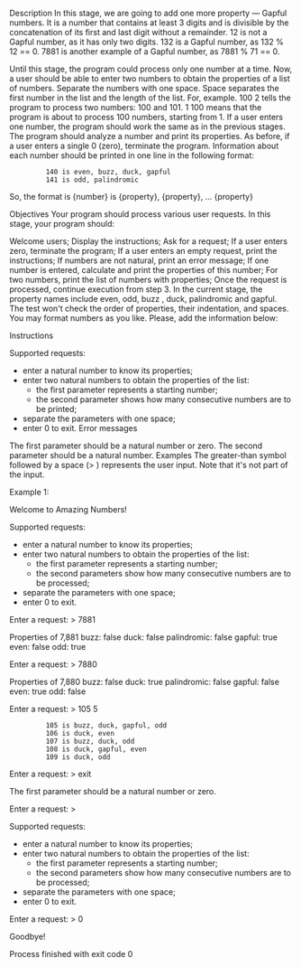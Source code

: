 Description
In this stage, we are going to add one more property — Gapful numbers. It is a number that contains at least 3 digits and is divisible by the concatenation of its first and last digit without a remainder. 12 is not a Gapful number, as it has only two digits. 132 is a Gapful number, as 132 % 12 == 0. 7881 is another example of a Gapful number, as 7881 % 71 == 0.

Until this stage, the program could process only one number at a time. Now, a user should be able to enter two numbers to obtain the properties of a list of numbers. Separate the numbers with one space. Space separates the first number in the list and the length of the list. For, example. 100 2 tells the program to process two numbers: 100 and 101. 1 100 means that the program is about to process 100 numbers, starting from 1. If a user enters one number, the program should work the same as in the previous stages. The program should analyze a number and print its properties. As before, if a user enters a single 0 (zero), terminate the program. Information about each number should be printed in one line in the following format:

             140 is even, buzz, duck, gapful
             141 is odd, palindromic
So, the format is {number} is {property}, {property}, ... {property}

Objectives
Your program should process various user requests. In this stage, your program should:

Welcome users;
Display the instructions;
Ask for a request;
If a user enters zero, terminate the program;
If a user enters an empty request, print the instructions;
If numbers are not natural, print an error message;
If one number is entered, calculate and print the properties of this number;
For two numbers, print the list of numbers with properties;
Once the request is processed, continue execution from step 3.
In the current stage, the property names include even, odd, buzz , duck, palindromic and gapful. The test won't check the order of properties, their indentation, and spaces. You may format numbers as you like. Please, add the information below:

Instructions

Supported requests:
- enter a natural number to know its properties;
- enter two natural numbers to obtain the properties of the list:
  * the first parameter represents a starting number;
  * the second parameter shows how many consecutive numbers are to be printed;
- separate the parameters with one space;
- enter 0 to exit.
Error messages

The first parameter should be a natural number or zero.
The second parameter should be a natural number.
Examples
The greater-than symbol followed by a space (> ) represents the user input. Note that it's not part of the input.

Example 1:

Welcome to Amazing Numbers!

Supported requests:
- enter a natural number to know its properties;
- enter two natural numbers to obtain the properties of the list:
  * the first parameter represents a starting number;
  * the second parameters show how many consecutive numbers are to be processed;
- separate the parameters with one space;
- enter 0 to exit.

Enter a request: > 7881

Properties of 7,881
        buzz: false
        duck: false
 palindromic: false
      gapful: true
        even: false
         odd: true

Enter a request: > 7880

Properties of 7,880
        buzz: false
        duck: true
 palindromic: false
      gapful: false
        even: true
         odd: false

Enter a request: > 105 5

             105 is buzz, duck, gapful, odd
             106 is duck, even
             107 is buzz, duck, odd
             108 is duck, gapful, even
             109 is duck, odd

Enter a request: > exit

The first parameter should be a natural number or zero.

Enter a request: >

Supported requests:
- enter a natural number to know its properties;
- enter two natural numbers to obtain the properties of the list:
  * the first parameter represents a starting number;
  * the second parameters show how many consecutive numbers are to be processed;
- separate the parameters with one space;
- enter 0 to exit.

Enter a request: > 0

Goodbye!

Process finished with exit code 0
